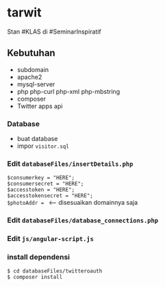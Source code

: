 # tarwit
Stan #KLAS di #SeminarInspiratif 


## Kebutuhan
- subdomain
- apache2
- mysql-server
- php php-curl php-xml php-mbstring
- composer
- Twitter apps api

### Database
- buat database
- impor ```visitor.sql```

### Edit ```databaseFiles/insertDetails.php```
```$consumerkey = "HERE";```  
```$consumersecret = "HERE";```  
```$accesstoken = "HERE";```  
```$accesstokensecret = "HERE";```  
```$photoAddr = ``` <-- disesuaikan domainnya saja

### Edit ```databaseFiles/database_connections.php```

### Edit ```js/angular-script.js```

### install dependensi
```$ cd databaseFiles/twitteroauth```  
```$ composer install```
